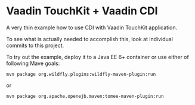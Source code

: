 # Vaadin TouchKit + Vaadin CDI

A very thin example how to use CDI with Vaadin TouchKit application.

To see what is actually needed to accomplish this, look at individual commits to this project.

To try out the example, deploy it to a Java EE 6+ container or use either of following Mave goals:

    mvn package org.wildfly.plugins:wildfly-maven-plugin:run

or

    mvn package org.apache.openejb.maven:tomee-maven-plugin:run 


